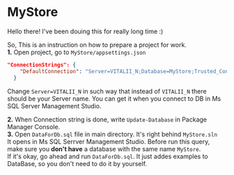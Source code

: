 # MyStore
Hello there!
I've been douing this for really long time :)

So, This is an instruction on how to prepare a project for work.
<br />
  **1.** Open project, go to ```MyStore/appsettings.json```
```json
"ConnectionStrings": {
    "DefaultConnection": "Server=VITALII_N;Database=MyStore;Trusted_Connection=True;MultipleActiveResultSets=True"
  }
```
Change ```Server=VITALII_N``` in such way that instead of ```VITALII_N``` there should be your Server name.
You can get it when you connect to DB in Ms SQL Server Management Studio.

  **2.** When Connection string is done, write ```Update-Database``` in Package Manager Console.
  <br />
  **3.** Open ```DataForDb.sql``` file in main directory. It's right behind ```MyStore.sln```
  <br />
  It opens in Ms SQL Serrver Management Studio.
  Before run this query, make sure you **don't have** a database with the same name ```MyStore```.
  <br />
  If it's okay, go ahead and run ```DataForDb.sql```.
  It just addes examples to DataBase, so you don't need to do it by yourself.
